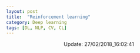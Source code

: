 ```yaml
---
layout: post
title:  "Reinforcement learning"
category: Deep learning
tags: [DL, NLP, CV, CL]
---
```






<center> Update: 27/02/2018_16:02:41</center>

  	
